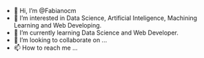 - 👋 Hi, I’m @Fabianocm
- 👀 I’m interested in Data Science, Artificial Inteligence, Machining Learning and Web Developing.
- 🌱 I’m currently learning Data Science and Web Developer.
- 💞️ I’m looking to collaborate on ...
- 📫 How to reach me ...

<!---
Fabianocm/Fabianocm is a ✨ special ✨ repository because its `README.md` (this file) appears on your GitHub profile.
You can click the Preview link to take a look at your changes.
--->
